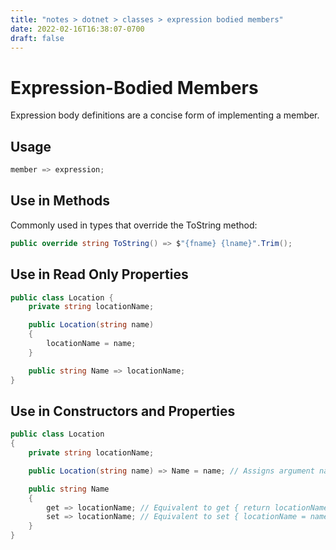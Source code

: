 ```yaml
---
title: "notes > dotnet > classes > expression bodied members"
date: 2022-02-16T16:38:07-0700
draft: false
---
```


# Expression-Bodied Members
Expression body definitions are a concise form of implementing a member.

## Usage
```cs
member => expression;
```

## Use in Methods
Commonly used in types that override the ToString method:
```cs
public override string ToString() => $"{fname} {lname}".Trim();
```

## Use in Read Only Properties
```cs
public class Location {
    private string locationName;

    public Location(string name) 
    {
        locationName = name;
    }

    public string Name => locationName;
}
```

## Use in Constructors and Properties
```cs
public class Location 
{
    private string locationName;

    public Location(string name) => Name = name; // Assigns argument name to property Name.

    public string Name 
    {
        get => locationName; // Equivalent to get { return locationName; }
        set => locationName; // Equivalent to set { locationName = name } = value;(?)
    }
}
```